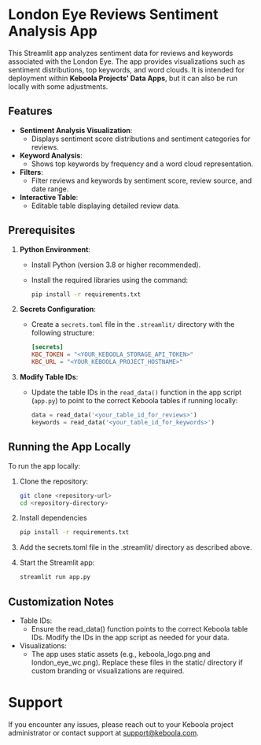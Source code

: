 # London Eye Reviews Sentiment Analysis App

This Streamlit app analyzes sentiment data for reviews and keywords associated with the London Eye. The app provides visualizations such as sentiment distributions, top keywords, and word clouds. It is intended for deployment within **Keboola Projects' Data Apps**, but it can also be run locally with some adjustments.

## Features

- **Sentiment Analysis Visualization**:
  - Displays sentiment score distributions and sentiment categories for reviews.
- **Keyword Analysis**:
  - Shows top keywords by frequency and a word cloud representation.
- **Filters**:
  - Filter reviews and keywords by sentiment score, review source, and date range.
- **Interactive Table**:
  - Editable table displaying detailed review data.

## Prerequisites

1. **Python Environment**:
   - Install Python (version 3.8 or higher recommended).
   - Install the required libraries using the command:

     ```bash
     pip install -r requirements.txt
     ```

2. **Secrets Configuration**:
   - Create a `secrets.toml` file in the `.streamlit/` directory with the following structure:

     ```toml
     [secrets]
     KBC_TOKEN = "<YOUR_KEBOOLA_STORAGE_API_TOKEN>"
     KBC_URL = "<YOUR_KEBOOLA_PROJECT_HOSTNAME>"
     ```

3. **Modify Table IDs**:
   - Update the table IDs in the `read_data()` function in the app script (`app.py`) to point to the correct Keboola tables if running locally:

     ```python
     data = read_data('<your_table_id_for_reviews>')
     keywords = read_data('<your_table_id_for_keywords>')
     ```

## Running the App Locally

To run the app locally:

1. Clone the repository:
   ```bash
   git clone <repository-url>
   cd <repository-directory>
   ```

2. Install dependencies
   ```bash
   pip install -r requirements.txt
   ```

3.	Add the secrets.toml file in the .streamlit/ directory as described above.

4.	Start the Streamlit app:
    ```bash
    streamlit run app.py
    ```

## Customization Notes
- Table IDs:
  - Ensure the read_data() function points to the correct Keboola table IDs. Modify the IDs in the app script as needed for your data.
- Visualizations:
  - The app uses static assets (e.g., keboola_logo.png and london_eye_wc.png). Replace these files in the static/ directory if custom branding or visualizations are required.

# Support
If you encounter any issues, please reach out to your Keboola project administrator or contact support at support@keboola.com.
